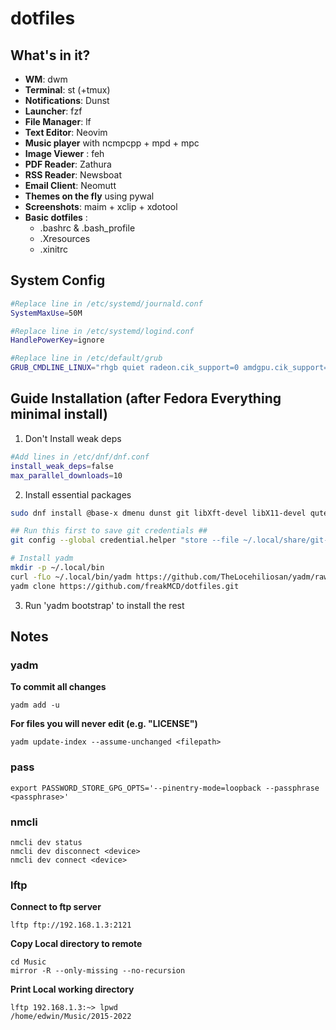 # dotfiles

## What's in it?

* **WM**: dwm
* **Terminal**: st (+tmux)
* **Notifications**: Dunst
* **Launcher**: fzf
* **File Manager**: lf
* **Text Editor**: Neovim
* **Music player** with ncmpcpp + mpd + mpc
* **Image Viewer** : feh
* **PDF Reader**: Zathura
* **RSS Reader**: Newsboat
* **Email Client**: Neomutt
* **Themes on the fly** using pywal
* **Screenshots**: maim + xclip + xdotool
* **Basic dotfiles** :
    - .bashrc & .bash_profile
    - .Xresources
    - .xinitrc

## System Config
```bash
#Replace line in /etc/systemd/journald.conf
SystemMaxUse=50M

#Replace line in /etc/systemd/logind.conf 
HandlePowerKey=ignore

#Replace line in /etc/default/grub
GRUB_CMDLINE_LINUX="rhgb quiet radeon.cik_support=0 amdgpu.cik_support=1"
```

## Guide Installation (after Fedora Everything minimal install)

1. Don't Install weak deps
```bash
#Add lines in /etc/dnf/dnf.conf
install_weak_deps=false 
max_parallel_downloads=10 
```
2. Install essential packages
```bash
sudo dnf install @base-x dmenu dunst git libXft-devel libX11-devel qutebrowser tmux

## Run this first to save git credentials ##
git config --global credential.helper "store --file ~/.local/share/git-credentials"

# Install yadm
mkdir -p ~/.local/bin
curl -fLo ~/.local/bin/yadm https://github.com/TheLocehiliosan/yadm/raw/master/yadm && chmod a+x ~/.local/bin/yadm
yadm clone https://github.com/freakMCD/dotfiles.git 
```
3. Run 'yadm bootstrap' to install the rest

## Notes

### yadm

**To commit all changes**

    yadm add -u

**For files you will never edit (e.g. "LICENSE")**

    yadm update-index --assume-unchanged <filepath>

### pass

    export PASSWORD_STORE_GPG_OPTS='--pinentry-mode=loopback --passphrase <passphrase>'
    
### nmcli

    nmcli dev status
    nmcli dev disconnect <device>
    nmcli dev connect <device>

### lftp

**Connect to ftp server**

    lftp ftp://192.168.1.3:2121

**Copy Local directory to remote**

    cd Music
    mirror -R --only-missing --no-recursion

**Print Local working directory**

    lftp 192.168.1.3:~> lpwd
    /home/edwin/Music/2015-2022





